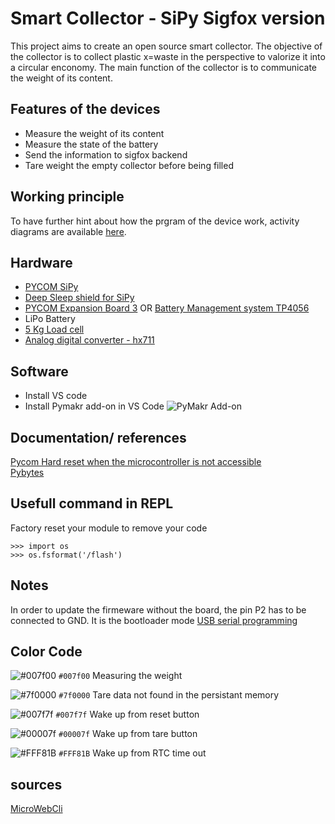 # Smart Collector - SiPy Sigfox version 

This project aims to create an open source smart collector. The objective of the collector is to collect plastic x=waste in the perspective to valorize it into a circular enconomy. The main function of the collector is to communicate the weight of its content.

## Features of the devices 
* Measure the weight of its content
* Measure the state of the battery
* Send the information to sigfox backend
* Tare weight the empty collector before being filled

## Working principle
To have further hint about how the prgram of the device work, activity diagrams are available [here](doc/img/ActivityDiagrams.md).

## Hardware  
* [PYCOM SiPy](https://docs.pycom.io/datasheets/development/sipy/)
* [Deep Sleep shield for SiPy](https://alepycom.gitbooks.io/pycom-documentation/content/chapter/datasheets/downloads/deepsleep-pinout.pdf)
* [PYCOM Expansion Board 3](https://pycom.io/product/expansion-board-3-0/) OR [Battery Management system TP4056](https://www.amazon.fr/Greluma-Interface-Chargeur-Batterie-Protection/dp/B08XWZFPRB/ref=bmx_dp_qanayhuo_5/262-1009802-0928702?pd_rd_w=CqLMz&pf_rd_p=4bc5b1b7-6c70-40d0-a70a-3ed2ca409d95&pf_rd_r=4GV6H1HBT1N7D93DD10B&pd_rd_r=d61cc57d-de6f-49c7-85b7-10e0572cf781&pd_rd_wg=zi9uJ&pd_rd_i=B08XWZFPRB&psc=1)
* LiPo Battery
* [5 Kg Load cell](https://www.gotronic.fr/art-capteur-de-force-5-kg-czl635-5-17599.htm)
* [Analog digital converter - hx711](https://www.gotronic.fr/art-amplificateur-hx711-grove-101020712-31346.htm)

## Software 
* Install VS code 
* Install Pymakr add-on in VS Code
![PyMakr Add-on](./img/VScode-InstallPymakr.PNG)


## Documentation/ references 
[Pycom Hard reset when the microcontroller is not accessible](https://docs.pycom.io/gettingstarted/programming/safeboot/)  
[Pybytes](https://pybytes.pycom.io)

## Usefull command in REPL

Factory reset your module to remove your code
```
>>> import os
>>> os.fsformat('/flash')
```

## Notes
In order to update the firmeware without the board, the pin P2 has to be connected to GND. It is the bootloader mode [USB serial programming](https://docs.pycom.io/gettingstarted/programming/usbserial/)


## Color Code
![#007f00](https://via.placeholder.com/15/007f00/000000?text=+) `#007f00` Measuring the weight

![#7f0000](https://via.placeholder.com/15/7f0000/000000?text=+) `#7f0000` Tare data not found in the persistant memory

![#007f7f](https://via.placeholder.com/15/007f7f/000000?text=+) `#007f7f` Wake up from reset button

![#00007f](https://via.placeholder.com/15/00007f/000000?text=+) `#00007f` Wake up from tare button

![#FFF81B](https://via.placeholder.com/15/FFF81B/000000?text=+) `#FFF81B` Wake up from RTC time out

## sources
[MicroWebCli](https://github.com/jczic/MicroWebCli)
